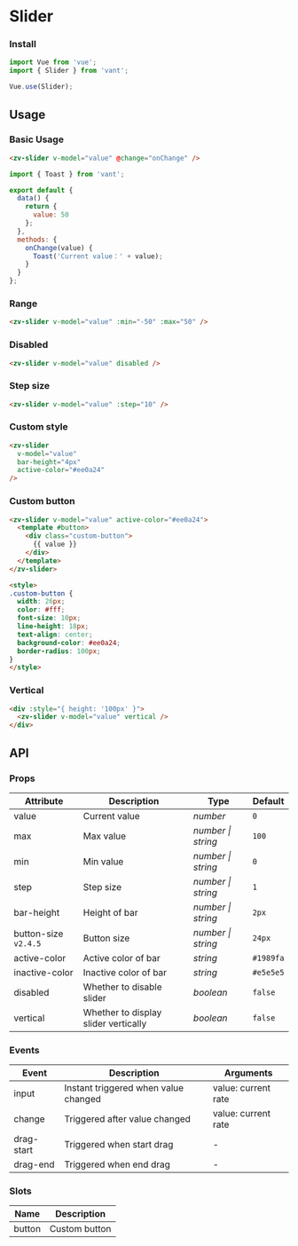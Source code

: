 # Slider

### Install

```js
import Vue from 'vue';
import { Slider } from 'vant';

Vue.use(Slider);
```

## Usage

### Basic Usage

```html
<zv-slider v-model="value" @change="onChange" />
```

```js
import { Toast } from 'vant';

export default {
  data() {
    return {
      value: 50
    };
  },
  methods: {
    onChange(value) {
      Toast('Current value：' + value);
    }
  }
};
```

### Range

```html
<zv-slider v-model="value" :min="-50" :max="50" />
```

### Disabled

```html
<zv-slider v-model="value" disabled />
```

### Step size

```html
<zv-slider v-model="value" :step="10" />
```

### Custom style

```html
<zv-slider
  v-model="value"
  bar-height="4px"
  active-color="#ee0a24"
/>
```

### Custom button

```html
<zv-slider v-model="value" active-color="#ee0a24">
  <template #button>
    <div class="custom-button">
      {{ value }}
    </div>
  </template>
</zv-slider>

<style>
.custom-button {
  width: 26px;
  color: #fff;
  font-size: 10px;
  line-height: 18px;
  text-align: center;
  background-color: #ee0a24;
  border-radius: 100px;
}
</style>
```

### Vertical

```html
<div :style="{ height: '100px' }">
  <zv-slider v-model="value" vertical />
</div>
```

## API

### Props

| Attribute | Description | Type | Default |
|------|------|------|------|
| value | Current value | *number* | `0` |
| max | Max value | *number \| string* | `100` |
| min | Min value | *number \| string* | `0` |
| step | Step size | *number \| string* | `1` |
| bar-height | Height of bar | *number \| string* | `2px` |
| button-size `v2.4.5` | Button size | *number \| string* | `24px` |
| active-color | Active color of bar | *string* | `#1989fa` |
| inactive-color | Inactive color of bar | *string* | `#e5e5e5` |
| disabled | Whether to disable slider | *boolean* | `false` |
| vertical | Whether to display slider vertically | *boolean* | `false` |

### Events

| Event | Description | Arguments |
|------|------|------|
| input | Instant triggered when value changed | value: current rate |
| change | Triggered after value changed | value: current rate |
| drag-start | Triggered when start drag | - |
| drag-end | Triggered when end drag | - |

### Slots

| Name | Description |
|------|------|
| button | Custom button |
